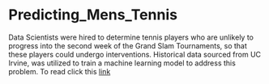 # Predicting_Mens_Tennis
Data Scientists were hired to determine tennis players who are unlikely to progress into the second week of the Grand Slam Tournaments, so that these players could undergo interventions. Historical data sourced from UC Irvine, was utilized to train a machine learning model to address this problem.
To read click this [link](https://github.com/AlisonDanvers/Predicting_Mens_Tennis/blob/main/MLTennis.ipynb)
